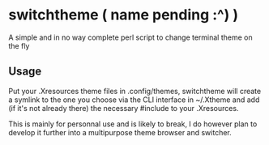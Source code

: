 # switchtheme ( name pending :^) )
A simple and in no way complete perl script to change terminal theme on the fly


## Usage
Put your .Xresources theme files in .config/themes, switchtheme will create a symlink to the one you choose via the CLI interface in ~/.Xtheme and add (if it's not already there) the necessary #include to your .Xresources.

This is mainly for personnal use and is likely to break, I do however plan to develop it further into a multipurpose theme browser and switcher.
